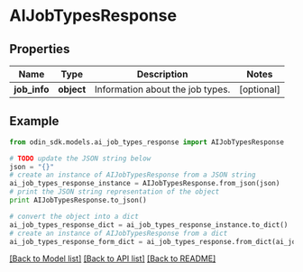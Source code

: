 # AIJobTypesResponse


## Properties

Name | Type | Description | Notes
------------ | ------------- | ------------- | -------------
**job_info** | **object** | Information about the job types. | [optional] 

## Example

```python
from odin_sdk.models.ai_job_types_response import AIJobTypesResponse

# TODO update the JSON string below
json = "{}"
# create an instance of AIJobTypesResponse from a JSON string
ai_job_types_response_instance = AIJobTypesResponse.from_json(json)
# print the JSON string representation of the object
print AIJobTypesResponse.to_json()

# convert the object into a dict
ai_job_types_response_dict = ai_job_types_response_instance.to_dict()
# create an instance of AIJobTypesResponse from a dict
ai_job_types_response_form_dict = ai_job_types_response.from_dict(ai_job_types_response_dict)
```
[[Back to Model list]](../README.md#documentation-for-models) [[Back to API list]](../README.md#documentation-for-api-endpoints) [[Back to README]](../README.md)


